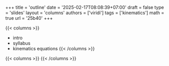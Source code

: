 +++
title = 'outline'
date = '2025-02-17T08:08:39+07:00'
draft = false
type = 'slides'
layout = 'columns'
authors = ['viridi']
tags = ['kinematics']
math = true
url = '25b40'
+++

{{< columns >}}
+ intro
+ syllabus
+ kinematics equations
{{< /columns >}}

{{< columns >}}
{{< /columns >}}
